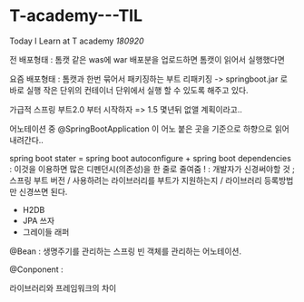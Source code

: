 # T-academy---TIL
Today I Learn at T academy
*180920*

전 배포형태 :
톰캣 같은 was에 war 배포분을 업로드하면 톰캣이 읽어서 실행했다면

요즘 배포형태 : 
톰캣과 한번 묶어서 패키징하는 부트 리패키징 -> springboot.jar 로 바로 실행 
작은 단위의 컨테이너 단위에서 실행 할 수 있도록 해주고 있다. 

가급적 스프링 부트2.0 부터 시작하자 => 1.5 몇년뒤 없앨 계획이라고.. 

어노테이션 중 @SpringBootApplication 
이 어노 붙은 곳을 기준으로 하향으로 읽어 내려간다.. 

spring boot stater = spring boot autoconfigure + spring boot dependencies 
: 이것을 이용하면 많은 디펜던시(의존성)을 한 줄로 줄여줌 !
: 개발자가 신경써야할 것 ; 스프링 부트 버전 / 사용하려는 라이브러리를 부트가 지원하는지 / 라이브러리 등록방법 만 신경쓰면 된다. 

- H2DB 
- JPA 쓰자
- 그레이들 래퍼

@Bean 
: 생명주기를 관리하는 스프링 빈 객체를 관리하는 어노테이션. 

@Conponent
: 

라이브러리와 프레임워크의 차이

